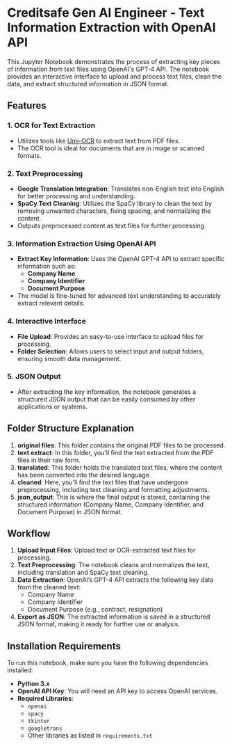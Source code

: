 # Creditsafe Gen AI Engineer - Text Information Extraction with OpenAI API

This Jupyter Notebook demonstrates the process of extracting key pieces of information from text files using OpenAI's GPT-4 API. The notebook provides an interactive interface to upload and process text files, clean the data, and extract structured information in JSON format.

## Features

### 1. **OCR for Text Extraction**  
   - Utilizes tools like [Umi-OCR](https://github.com/hiroi-sora/Umi-OCR) to extract text from PDF files.  
   - The OCR tool is ideal for documents that are in image or scanned formats.

### 2. **Text Preprocessing**  
   - **Google Translation Integration**: Translates non-English text into English for better processing and understanding.  
   - **SpaCy Text Cleaning**: Utilizes the SpaCy library to clean the text by removing unwanted characters, fixing spacing, and normalizing the content.  
   - Outputs preprocessed content as text files for further processing.

### 3. **Information Extraction Using OpenAI API**  
   - **Extract Key Information**: Uses the OpenAI GPT-4 API to extract specific information such as:
     - **Company Name**
     - **Company Identifier**
     - **Document Purpose**
   - The model is fine-tuned for advanced text understanding to accurately extract relevant details.

### 4. **Interactive Interface**  
   - **File Upload**: Provides an easy-to-use interface to upload files for processing.
   - **Folder Selection**: Allows users to select input and output folders, ensuring smooth data management.

### 5. **JSON Output**  
   - After extracting the key information, the notebook generates a structured JSON output that can be easily consumed by other applications or systems.
## Folder Structure Explanation
1. **original files**: This folder contains the original PDF files to be processed.
2. **text extract**: In this folder, you'll find the text extracted from the PDF files in their raw form.
3. **translated**: This folder holds the translated text files, where the content has been converted into the desired language.
4. **cleaned**: Here, you'll find the text files that have undergone preprocessing, including text cleaning and formatting adjustments.
5. **json_output**: This is where the final output is stored, containing the structured information (Company Name, Company Identifier, and Document Purpose) in JSON format.
## Workflow

1. **Upload Input Files**: Upload text or OCR-extracted text files for processing.
2. **Text Preprocessing**: The notebook cleans and normalizes the text, including translation and SpaCy text cleaning.
3. **Data Extraction**: OpenAI’s GPT-4 API extracts the following key data from the cleaned text:
   - Company Name
   - Company Identifier
   - Document Purpose (e.g., contract, resignation)
4. **Export as JSON**: The extracted information is saved in a structured JSON format, making it ready for further use or analysis.

## Installation Requirements

To run this notebook, make sure you have the following dependencies installed:

- **Python 3.x**
- **OpenAI API Key**: You will need an API key to access OpenAI services.
- **Required Libraries**:
  - `openai`
  - `spacy`
  - `tkinter`
  - `googletrans`
  - Other libraries as listed in `requirements.txt`

